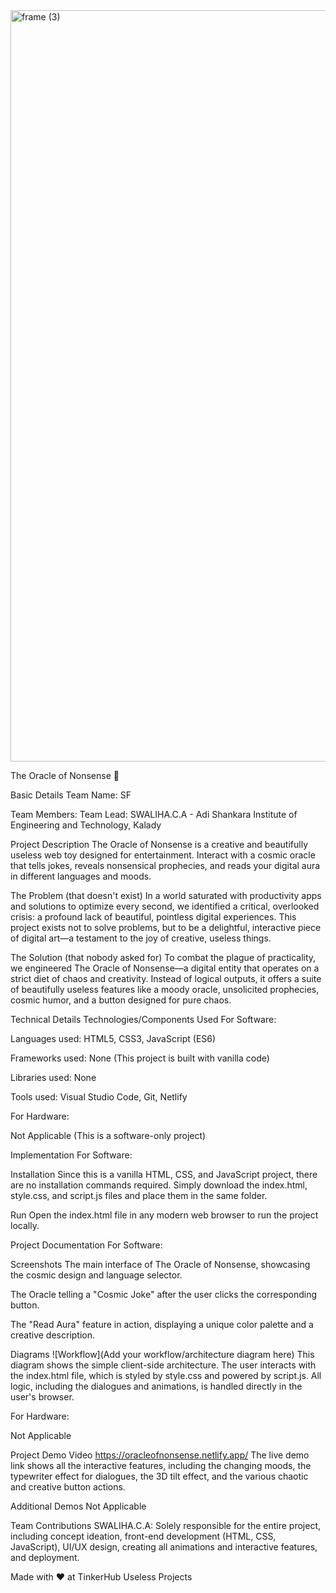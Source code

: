 <img width="3188" height="1202" alt="frame (3)" src="https://github.com/user-attachments/assets/517ad8e9-ad22-457d-9538-a9e62d137cd7" />

The Oracle of Nonsense 🎯


Basic Details
Team Name: SF

Team Members:
Team Lead: SWALIHA.C.A - Adi Shankara Institute of Engineering and Technology, Kalady

Project Description
The Oracle of Nonsense is a creative and beautifully useless web toy designed for entertainment. Interact with a cosmic oracle that tells jokes, reveals nonsensical prophecies, and reads your digital aura in different languages and moods.

The Problem (that doesn't exist)
In a world saturated with productivity apps and solutions to optimize every second, we identified a critical, overlooked crisis: a profound lack of beautiful, pointless digital experiences. This project exists not to solve problems, but to be a delightful, interactive piece of digital art—a testament to the joy of creative, useless things.

The Solution (that nobody asked for)
To combat the plague of practicality, we engineered The Oracle of Nonsense—a digital entity that operates on a strict diet of chaos and creativity. Instead of logical outputs, it offers a suite of beautifully useless features like a moody oracle, unsolicited prophecies, cosmic humor, and a button designed for pure chaos.

Technical Details
Technologies/Components Used
For Software:

Languages used: HTML5, CSS3, JavaScript (ES6)

Frameworks used: None (This project is built with vanilla code)

Libraries used: None

Tools used: Visual Studio Code, Git, Netlify

For Hardware:

Not Applicable (This is a software-only project)

Implementation
For Software:

Installation
Since this is a vanilla HTML, CSS, and JavaScript project, there are no installation commands required. Simply download the index.html, style.css, and script.js files and place them in the same folder.

Run
Open the index.html file in any modern web browser to run the project locally.

Project Documentation
For Software:

Screenshots
The main interface of The Oracle of Nonsense, showcasing the cosmic design and language selector.

The Oracle telling a "Cosmic Joke" after the user clicks the corresponding button.

The "Read Aura" feature in action, displaying a unique color palette and a creative description.

Diagrams
![Workflow](Add your workflow/architecture diagram here)
This diagram shows the simple client-side architecture. The user interacts with the index.html file, which is styled by style.css and powered by script.js. All logic, including the dialogues and animations, is handled directly in the user's browser.

For Hardware:

Not Applicable

Project Demo
Video
https://oracleofnonsense.netlify.app/
The live demo link shows all the interactive features, including the changing moods, the typewriter effect for dialogues, the 3D tilt effect, and the various chaotic and creative button actions.

Additional Demos
Not Applicable

Team Contributions
SWALIHA.C.A: Solely responsible for the entire project, including concept ideation, front-end development (HTML, CSS, JavaScript), UI/UX design, creating all animations and interactive features, and deployment.

Made with ❤️ at TinkerHub Useless Projects
